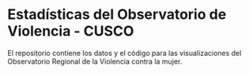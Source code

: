 # Estadísticas del Observatorio de Violencia - CUSCO
El repositorio contiene los datos y el código para las visualizaciones del Observatorio Regional de la Violencia contra la mujer.
